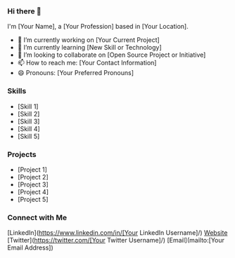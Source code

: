 ### Hi there 👋

I'm [Your Name], a [Your Profession] based in [Your Location]. 

- 🔭 I’m currently working on [Your Current Project]
- 🌱 I’m currently learning [New Skill or Technology]
- 👯 I’m looking to collaborate on [Open Source Project or Initiative]
- 📫 How to reach me: [Your Contact Information]
- 😄 Pronouns: [Your Preferred Pronouns]

### Skills

- [Skill 1]
- [Skill 2]
- [Skill 3]
- [Skill 4]
- [Skill 5]

### Projects

- [Project 1]
- [Project 2]
- [Project 3]
- [Project 4]
- [Project 5]

### Connect with Me

[LinkedIn](https://www.linkedin.com/in/[Your LinkedIn Username]/)
[Website](https://www.yourwebsite.com/)
[Twitter](https://twitter.com/[Your Twitter Username]/)
[Email](mailto:[Your Email Address])



